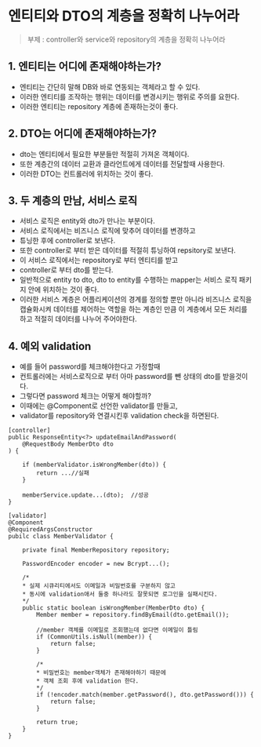 # 엔티티와 DTO의 계층을 정확히 나누어라
> 부제 : controller와 service와 repository의 계층을 정확히 나누어라

## 1. 엔티티는 어디에 존재해야하는가?
* 엔티티는 간단히 말해 DB와 바로 연동되는 객체라고 할 수 있다.
* 이러한 엔티티를 조작하는 행위는 데이터를 변경시키는 행위로 주의를 요한다.
* 이러한 엔티티는 repository 계층에 존재하는것이 좋다.

## 2. DTO는 어디에 존재해야하는가?
* dto는 엔티티에서 필요한 부분들만 적절히 가져온 객체이다.
* 또한 계층간의 데이터 교환과 클라언트에게 데이터를 전달할때 사용한다.
* 이러한 DTO는 컨트롤러에 위치하는 것이 좋다.

## 3. 두 계층의 만남, 서비스 로직
* 서비스 로직은 entity와 dto가 만나는 부분이다.
* 서비스 로직에서는 비즈니스 로직에 맞추어 데이터를 변경하고
* 튜닝한 후에 controller로 보낸다.
* 또한 controller로 부터 받은 데이터를 적절히 튜닝하여 repsitory로 보낸다.
* 이 서비스 로직에서는 repository로 부터 엔티티를 받고
* controller로 부터 dto를 받는다.
* 일반적으로 entity to dto, dto to entity를 수행하는 mapper는 서비스 로직 패키지 안에 위치하는 것이 좋다.
* 이러한 서비스 계층은 어플리케이션의 경계를 정의할 뿐만 아니라 비즈니스 로직을 캡슐화시켜 데이터를 제어하는 역할을 하는 계층인 만큼 이 계층에서 모든 처리를 하고 적절히 데이터를 나누어 주어야한다.

## 4. 예외 validation
* 예를 들어 password를 체크해야한다고 가정할때 
* 컨트롤러에는 서비스로직으로 부터 아마 password를 뺀 상태의 dto를 받을것이다.
* 그렇다면 password 체크는 어떻게 해야할까?
* 이때에는 @Component로 선언한 validator를 만들고,
* validator를 repository와 연결시킨후 validation check을 하면된다.
```
[controller]
public ResponseEntity<?> updateEmailAndPassword(
    @RequestBody MemberDto dto
) {
    
    if (memberValidator.isWrongMember(dto)) {
        return ...//실패
    }

    memberService.update...(dto);  //성공
}

[validator]
@Component
@RequiredArgsConstructor
pubilc class MemberValidator {

    private final MemberRepository repository;

    PasswordEncoder encoder = new Bcrypt...();

    /*
    * 실제 시큐리티에서도 이메일과 비밀번호를 구분하지 않고 
    * 동시에 validation애서 둘중 하나라도 잘못되면 로그인을 실패시킨다.
    */
    public static boolean isWrongMember(MemberDto dto) {
        Member member = repository.findByEmail(dto.getEmail());

        //member 객체를 이메일로 조회했는데 없다면 이메일이 틀림
        if (CommonUtils.isNull(member)) {
            return false;
        }

        /*
        * 비밀번호는 member객체가 존재해야하기 때문에 
        * 객체 조회 후에 validation 한다.
        */
        if (!encoder.match(member.getPassword(), dto.getPassword())) {
            return false;
        }

        return true;
    }
}
```
